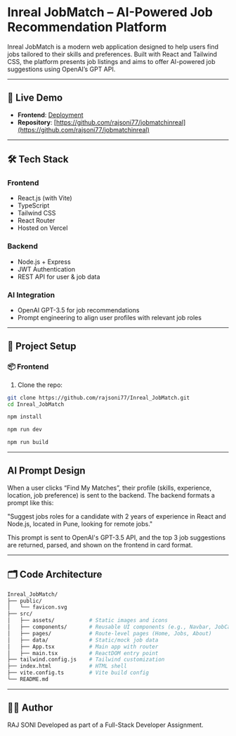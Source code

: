  # Inreal JobMatch – AI-Powered Job Recommendation Platform

Inreal JobMatch is a modern web application designed to help users find jobs tailored to their skills and preferences. Built with React and Tailwind CSS, the platform presents job listings and aims to offer AI-powered job suggestions using OpenAI’s GPT API.

---

## 🚀 Live Demo

- **Frontend**: [Deployment](https://jobmatchinreal-k177utvu2-rajs-projects-42ea4883.vercel.app/login)  
- **Repository**: [https://github.com/rajsoni77/jobmatchinreal](https://github.com/rajsoni77/jobmatchinreal)  
---

## 🛠️ Tech Stack

### Frontend
- React.js (with Vite)
- TypeScript
- Tailwind CSS
- React Router
- Hosted on Vercel

### Backend 
- Node.js + Express
- JWT Authentication
- REST API for user & job data

### AI Integration 
- OpenAI GPT-3.5 for job recommendations
- Prompt engineering to align user profiles with relevant job roles

---

## 📁 Project Setup

### 📦 Frontend

1. Clone the repo:
```bash
git clone https://github.com/rajsoni77/Inreal_JobMatch.git
cd Inreal_JobMatch
```
```bash
npm install
```
```bash
npm run dev
```
```bash
npm run build
```
---

## AI Prompt Design 

When a user clicks “Find My Matches”, their profile (skills, experience, location, job preference) is sent to the backend. The backend formats a prompt like this:

"Suggest jobs roles for a candidate with 2 years of experience in React and Node.js, located in Pune, looking for remote jobs."

This prompt is sent to OpenAI's GPT-3.5 API, and the top 3 job suggestions are returned, parsed, and shown on the frontend in card format.

---

## 🗂️ Code Architecture

```bash
Inreal_JobMatch/
├── public/
│   └── favicon.svg
├── src/
│   ├── assets/           # Static images and icons
│   ├── components/       # Reusable UI components (e.g., Navbar, JobCard)
│   ├── pages/            # Route-level pages (Home, Jobs, About)
│   ├── data/             # Static/mock job data
│   ├── App.tsx           # Main app with router
│   ├── main.tsx          # ReactDOM entry point
├── tailwind.config.js    # Tailwind customization
├── index.html            # HTML shell
├── vite.config.ts        # Vite build config
└── README.md
```
---
## 🙋‍♂️ Author
RAJ SONI
Developed as part of a Full-Stack Developer Assignment.

